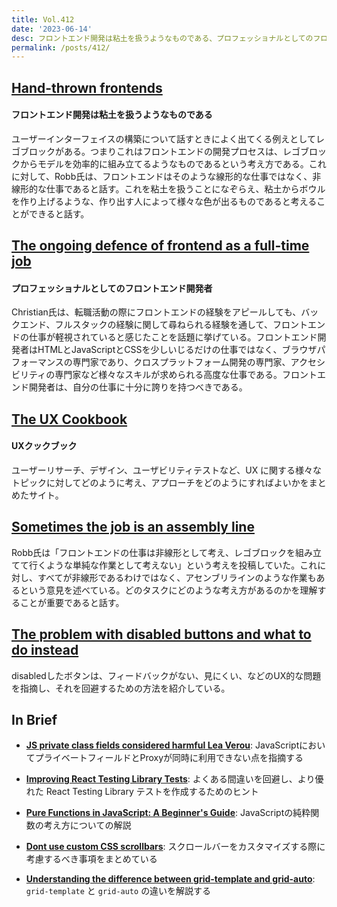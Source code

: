 ```yaml
---
title: Vol.412
date: '2023-06-14'
desc: フロントエンド開発は粘土を扱うようなものである、プロフェッショナルとしてのフロントエンド開発者、UXクックブック、ほか計10リンク
permalink: /posts/412/
---
```



## [Hand-thrown frontends](https://robbowen.digital/wrote-about/hand-thrown-frontends/)
#### フロントエンド開発は粘土を扱うようなものである

ユーザーインターフェイスの構築について話すときによく出てくる例えとしてレゴブロックがある。つまりこれはフロントエンドの開発プロセスは、レゴブロックからモデルを効率的に組み立てるようなものであるという考え方である。これに対して、Robb氏は、フロントエンドはそのような線形的な仕事ではなく、非線形的な仕事であると話す。これを粘土を扱うことになぞらえ、粘土からボウルを作り上げるような、作り出す人によって様々な色が出るものであると考えることができると話す。


## [The ongoing defence of frontend as a full-time job](https://christianheilmann.com/2023/05/09/the-ongoing-defence-of-frontend-as-a-full-time-job/)
#### プロフェッショナルとしてのフロントエンド開発者

Christian氏は、転職活動の際にフロントエンドの経験をアピールしても、バックエンド、フルスタックの経験に関して尋ねられる経験を通して、フロントエンドの仕事が軽視されていると感じたことを話題に挙げている。フロントエンド開発者はHTMLとJavaScriptとCSSを少しいじるだけの仕事ではなく、ブラウザパフォーマンスの専門家であり、クロスプラットフォーム開発の専門家、アクセシビリティの専門家など様々なスキルが求められる高度な仕事である。フロントエンド開発者は、自分の仕事に十分に誇りを持つべきである。


## [The UX Cookbook](https://theuxcookbook.com/)
#### UXクックブック

ユーザーリサーチ、デザイン、ユーザビリティテストなど、UX に関する様々なトピックに対してどのように考え、アプローチをどのようにすればよいかをまとめたサイト。


## [Sometimes the job is an assembly line](https://daverupert.com/2023/05/assembly-line/)

Robb氏は「フロントエンドの仕事は非線形として考え、レゴブロックを組み立てて行くような単純な作業として考えない」という考えを投稿していた。これに対し、すべてが非線形であるわけではなく、アセンブリラインのような作業もあるという意見を述べている。どのタスクにどのような考え方があるのかを理解することが重要であると話す。


## [The problem with disabled buttons and what to do instead](https://adamsilver.io/blog/the-problem-with-disabled-buttons-and-what-to-do-instead/)

disabledしたボタンは、フィードバックがない、見にくい、などのUX的な問題を指摘し、それを回避するための方法を紹介している。



## In Brief

- **[JS private class fields considered harmful  Lea Verou](https://lea.verou.me/2023/04/private-fields-considered-harmful/)**: JavaScriptにおいてプライベートフィールドとProxyが同時に利用できない点を指摘する

- **[Improving React Testing Library Tests](https://claritydev.net/blog/improving-react-testing-library-tests)**: よくある間違いを回避し、より優れた React Testing Library テストを作成するためのヒント

- **[Pure Functions in JavaScript: A Beginner's Guide](https://dmitripavlutin.com/javascript-pure-function/)**: JavaScriptの純粋関数の考え方についての解説

- **[Dont use custom CSS scrollbars](https://ericwbailey.website/published/dont-use-custom-css-scrollbars/)**: スクロールバーをカスタマイズする際に考慮するべき事項をまとめている

- **[Understanding the difference between grid-template and grid-auto](https://bitsofco.de/understanding-the-difference-between-grid-template-and-grid-auto/)**: `grid-template` と `grid-auto` の違いを解説する
